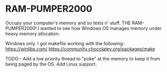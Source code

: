# RAM-PUMPER2000
Occupy your computer's memory and so tests n' stuff.
THE RAM-PUMPER2000! 
I wanted to see how Windows OS manages memory under heavy memory allocation.

Windows only.
I got makefile working with the following-
https://winlibs.com/
https://community.chocolatey.org/packages/make


TODO:- Add a low priority thread to "poke" at the memory to keep it from being paged by the OS. Add Linux support.
